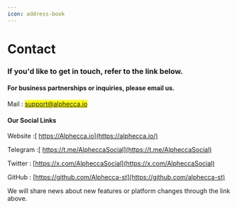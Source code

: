 ```yaml
---
icon: address-book
---
```


# Contact

### If you'd like to get in touch, refer to the link below.





#### For business partnerships or inquiries, please email us.

&#x20; Mail : <mark style="color:blue;">support@alphecca.io</mark>





#### Our Social Links

&#x20; Website :[ https://Alphecca.io](https://alphecca.io/)

&#x20; Telegram :[ https://t.me/AlpheccaSocial](https://t.me/AlpheccaSocial)

&#x20; Twitter : [https://x.com/AlpheccaSocial](https://x.com/AlpheccaSocial)

&#x20; GitHub : [https://github.com/Alphecca-st](https://github.com/alphecca-st)

&#x20; We will share news about new features or platform changes through the link above.













